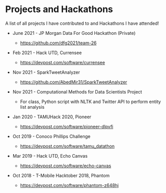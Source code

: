 # Projects and Hackathons
A list of all projects I have contributed to and Hackathons I have attended! 
* June 2021 - JP Morgan Data For Good Hackathon (Private)
  * https://github.com/dfg2021/team-26

* Feb 2021 - Hack UTD, Currensee
  * https://devpost.com/software/currensee

* Nov 2021 - SparkTweetAnalyzer
  * https://github.com/AbedMir31/SparkTweetAnalyzer

* Nov 2021 - Computational Methods for Data Scientists Project
  * For class, Python script with NLTK and Twitter API to perform entity list analysis

* Jan 2020 - TAMUHack 2020, Pioneer
  * https://devpost.com/software/pioneer-dlpvfi

* Oct 2019 - Conoco Phillips Challenge
  * https://devpost.com/software/tamu_datathon

* Mar 2019 - Hack UTD, Echo Canvas
  * https://devpost.com/software/echo-canvas

* Oct 2018 - T-Mobile Hacktober 2018, Phantom
  * https://devpost.com/software/phantom-z648hj
